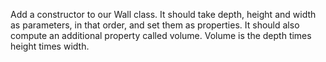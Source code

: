 Add a constructor to our Wall class. It should take depth, height and width as parameters, in that order, and set them as properties. It should also compute an additional property called volume. Volume is the depth times height times width.
